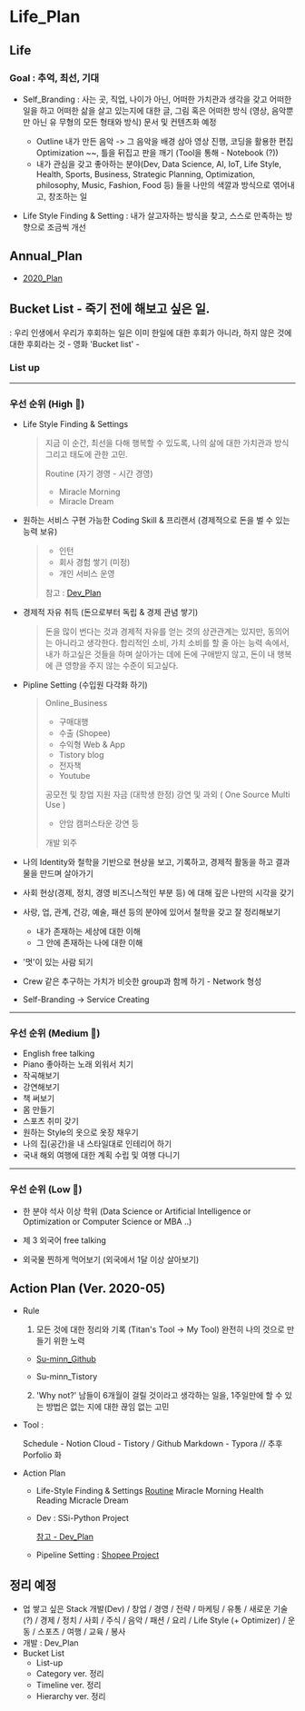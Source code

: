 



# Life_Plan



## Life



### Goal : 추억, 최선, 기대

> 



- Self_Branding
  : 사는 곳, 직업, 나이가 아닌, 어떠한 가치관과 생각을 갖고 어떠한 일을 하고 어떠한 삶을 살고 있는지에 대한 글, 그림 혹은 어떠한 방식 (영상, 음악뿐만 아닌 유 무형의 모든 형태와 방식) 
  문서 및 컨텐츠화 예정
  - Outline
    내가 만든 음악 -> 그 음악을 배경 삼아 영상 진행, 코딩을 활용한 편집 Optimization ~~, 틀을 뒤집고 판을 깨기 (Tool을 통해 - Notebook (?))
  - 내가 관심을 갖고 좋아하는 분야(Dev, Data Science, AI, IoT, Life Style, Health, Sports, Business, Strategic Planning, Optimization, philosophy, Music, Fashion, Food 등) 들을 나만의 색깔과 방식으로 엮어내고, 창조하는 일
  
- Life Style Finding & Setting
  : 내가 살고자하는 방식을 찾고, 스스로 만족하는 방향으로 조금씩 개선





## Annual_Plan



- [2020_Plan](/Users/sjeon/Desktop/For_min/Life_Style/2020/2020_plan.md)



## 

## Bucket List - 죽기 전에 해보고 싶은 일.

: 우리 인생에서 우리가 후회하는 일은 이미 한일에 대한 후회가 아니라, 하지 않은 것에 대한 후회라는 것
\- 영화 'Bucket list' -



### List up

---



### 우선 순위 (High 🐥)

- Life Style Finding & Settings

  > 지금 이 순간, 최선을 다해 행복할 수 있도록, 
  > 나의 삶에 대한 가치관과 방식 그리고 태도에 관한 고민.
  >
  > Routine (자기 경영 - 시간 경영)
  >
  > - Miracle Morning
  > - Miracle Dream

  

- 원하는 서비스 구현 가능한 Coding Skill & 프리랜서 (경제적으로 돈을 벌 수 있는 능력 보유)

  > - 인턴
  > - 회사 경험 쌓기 (미정)
  > - 개인 서비스 운영
  >
  > 참고 : [Dev_Plan](/Users/sjeon/Desktop/For_min/Dev_Place/Dev_plan.md)

  

- 경제적 자유 취득 (돈으로부터 독립 & 경제 관념 쌓기)

  > 돈을 많이 번다는 것과 경제적 자유를 얻는 것의 상관관계는 있지만, 동의어는 아니라고 생각한다.
  > 합리적인 소비, 가치 소비를 할 줄 아는 능력 속에서, 내가 하고싶은 것들을 하며 살아가는 데에 돈에 구애받지 않고,
  > 돈이 내 행복에 큰 영향을 주지 않는 수준이 되고싶다.

  

- Pipline Setting (수입원 다각화 하기)

  > Online_Business
  >
  > - 구매대행
  > - 수출 (Shopee)
  > - 수익형 Web & App
  > - Tistory blog
  > - 전자책
  > - Youtube
  >
  > 공모전 및 창업 지원 자금 (대학생 한정)
  > 강연 및 과외 ( One Source Multi Use )
  >
  > - 안암 캠퍼스타운 강연 등
  >
  > 개발 외주

- 나의 Identity와 철학을 기반으로 현상을 보고, 기록하고, 경제적 활동을 하고 결과물을 만드며 살아가기

- 사회 현상(경제, 정치, 경영 비즈니스적인 부분 등) 에 대해 깊은 나만의 시각을 갖기

- 사랑, 업, 관계, 건강, 예술, 패션 등의 분야에 있어서 철학을 갖고 잘 정리해보기

  - 내가 존재하는 세상에 대한 이해
  - 그 안에 존재하는 나에 대한 이해

- '멋'이 있는 사람 되기

- Crew 같은 추구하는 가치가 비슷한 group과 함께 하기 - Network 형성

- Self-Branding -> Service Creating



---



### 우선 순위 (Medium 🐣)

- English free talking
- Piano 좋아하는 노래 외워서 치기
- 작곡해보기
- 강연해보기
- 책 써보기
- 몸 만들기
- 스포츠 취미 갖기
- 원하는 Style의 옷으로 옷장 채우기
- 나의 집(공간)을 내 스타일대로 인테리어 하기
- 국내 해외 여행에 대한 계획 수립 및 여행 다니기



---



### 우선 순위 (Low 🐤)

- 한 분야 석사 이상 학위 (Data Science or Artificial Intelligence or Optimization or Computer Science or MBA ..)

- 제 3 외국어 free talking
- 외국물 찐하게 먹어보기 (외국에서 1달 이상 살아보기)





## Action Plan (Ver. 2020-05)



- Rule 
  1) 모든 것에 대한 정리와 기록 (Titan's Tool -> My Tool)
  완전히 나의 것으로 만들기 위한 노력

  - [Su-minn_Github](https://github.com/Su-minn)

  - Su-minn_Tistory

  2) 'Why not?'
  남들이 6개월이 걸릴 것이라고 생각하는 일을, 1주일만에 할 수 있는 방법은 없는 지에 대한 끊임 없는 고민



- Tool : 

  Schedule - Notion
  Cloud - Tistory / Github
  Markdown - Typora
  // 추후 Porfolio 화

  

- Action Plan

  - Life-Style Finding & Settings
    [Routine](/Users/sjeon/Desktop/For_min/Plan/Routine.md)
    	Miracle Morning
    	Health
    	Reading
    	Micracle Dream

  

  - Dev
    : SSi-Python Project

    [참고 - Dev_Plan](/Users/sjeon/Desktop/For_min/Dev_Place/Dev_plan.md)

    

  - Pipeline Setting
    : [Shopee Project](/Users/sjeon/Desktop/Online_Business/Shopee/Doc/Shopee_Business_Management.md)







## 정리 예정



- 업
  쌓고 싶은 Stack
  개발(Dev) / 창업 / 경영 / 전략 / 마케팅 / 유통 / 새로운 기술(?) / 경제 / 정치 / 사회 / 주식 / 음악 / 패션 / 요리 / Life Style (+ Optimizer) / 운동 / 스포츠 / 여행 / 교육 / 봉사
- 개발
  : Dev_Plan
- Bucket List
  - List-up
  - Category ver. 정리
  - Timeline ver. 정리
  - Hierarchy ver. 정리